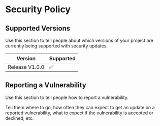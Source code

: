 # Security Policy

## Supported Versions

Use this section to tell people about which versions of your project are
currently being supported with security updates.

| Version | Supported          |
| ------- | ------------------ |
| Release V1.0.0   | :white_check_mark: |

## Reporting a Vulnerability

Use this section to tell people how to report a vulnerability.

Tell them where to go, how often they can expect to get an update on a
reported vulnerability, what to expect if the vulnerability is accepted or
declined, etc.
